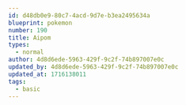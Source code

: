 ```yaml
---
id: d48db0e9-80c7-4acd-9d7e-b3ea2495634a
blueprint: pokemon
number: 190
title: Aipom
types:
  - normal
author: 4d8d6ede-5963-429f-9c2f-74b897007e0c
updated_by: 4d8d6ede-5963-429f-9c2f-74b897007e0c
updated_at: 1716138011
tags:
  - basic
---
```

